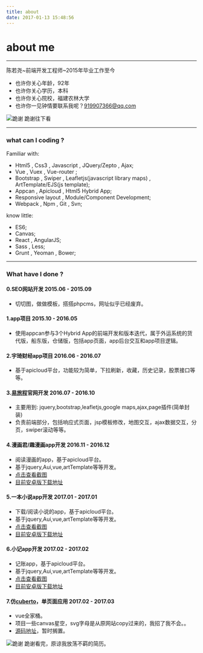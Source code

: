 ```yaml
---
title: about
date: 2017-01-13 15:48:56
---
```

# about me 
------

陈若尧~前端开发工程师~2015年毕业工作至今

* 也许你关心年龄，92年
* 也许你关心学历，本科
* 也许你关心院校，福建农林大学
* 也许你一见钟情要联系我呢？919907366@qq.com


![跪谢](https://raw.githubusercontent.com/cry101/Some-little-projects/master/image/1.jpg)
跪谢往下看

------
### what can I coding ?
Familiar with:
* Html5 , Css3 , Javascript , JQuery/Zepto , Ajax;
* Vue , Vuex , Vue-router ;
* Bootstrap , Swiper , Leafletjs(javascript library maps) , ArtTemplate/EJS(js template);
* Appcan , Apicloud , Html5 Hybrid App;
* Responsive layout , Module/Component Development;
* Webpack , Npm , Git , Svn;

know little:
* ES6;
* Canvas;
* React , AngularJS;
* Sass , Less;
* Grunt , Yeoman , Bower;

------
### What have I done ?
#### 0.SEO网站开发 2015.06 - 2015.09
* 切切图，做做模板，搭搭phpcms，网址似乎已经废弃。

#### 1.app项目  2015.10 - 2016.05
* 使用appcan参与3个Hybrid App的前端开发和版本迭代，属于外运系统的货代版，船东版，仓储版，包括app页面，app后台交互和app项目逻辑。

#### 2.宇琦财经app项目  2016.06 - 2016.07
* 基于apicloud平台，功能较为简单，下拉刷新，收藏，历史记录，股票接口等等。

#### 3.[易旅程](http://www.91elc.com/)官网开发  2016.07 - 2016.10
* 主要用到: jquery,bootstrap,leafletjs,google maps,ajax,page插件(简单封装)
* 负责前端部分，包括响应式页面，jsp模板修改，地图交互，ajax数据交互，分页，swiper滚动等等。

#### 4.漫画君/趣漫画app开发  2016.11 - 2016.12
* 阅读漫画的app，基于apicloud平台。
* 基于jquery,Aui,vue,artTemplate等等开发。
* [点击查看截图](https://cry101.github.io/2017/02/14/pro-comic/)
* [目前安卓版下载地址](https://fir.im/5mgp)

#### 5.一本小说app开发  2017.01 - 2017.01
* 下载/阅读小说的app，基于apicloud平台。
* 基于jquery,Aui,vue,artTemplate等等开发。
* [点击查看截图](https://cry101.github.io/2017/02/11/pro-novel/)
* [目前安卓版下载地址](https://fir.im/zehf)

#### 6.小记app开发  2017.02 - 2017.02
* 记账app，基于apicloud平台。
* 基于jquery,Aui,vue,artTemplate等等开发。
* [点击查看截图](https://cry101.github.io/2017/03/15/pro-note/)
* [目前安卓版下载地址](https://fir.im/mejd)

#### 7.仿[cuberto](http://cuberto.com/)，单页面应用  2017.02 - 2017.03
* vue全家桶。
* 项目一些canvas星空，svg字母是从原网站copy过来的，我招了我不会。。
* [源码地址](https://github.com/cry101/vue-cuberto)，暂时搁置。




![跪谢](https://raw.githubusercontent.com/cry101/Some-little-projects/master/image/1.jpg)
跪谢看完，原谅我放荡不羁的简历。